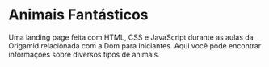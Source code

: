 # Animais Fantásticos
Uma landing page feita com HTML, CSS e JavaScript durante as aulas da Origamid relacionada com a Dom para Iniciantes. Aqui você pode encontrar informações sobre diversos tipos de animais.
